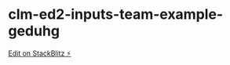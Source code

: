 # clm-ed2-inputs-team-example-geduhg

[Edit on StackBlitz ⚡️](https://stackblitz.com/edit/clm-ed2-inputs-team-example-geduhg)